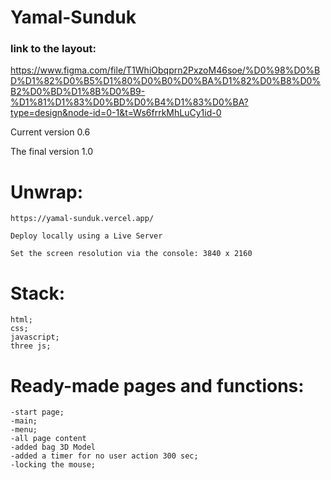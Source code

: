 # Yamal-Sunduk

### link to the layout: 

https://www.figma.com/file/T1WhiObqprn2PxzoM46soe/%D0%98%D0%BD%D1%82%D0%B5%D1%80%D0%B0%D0%BA%D1%82%D0%B8%D0%B2%D0%BD%D1%8B%D0%B9-%D1%81%D1%83%D0%BD%D0%B4%D1%83%D0%BA?type=design&node-id=0-1&t=Ws6frrkMhLuCy1id-0

Current version 0.6

The final version 1.0


# Unwrap:
    https://yamal-sunduk.vercel.app/

    Deploy locally using a Live Server     

    Set the screen resolution via the console: 3840 x 2160

# Stack:
    html;
    css;
    javascript;
    three js;

# Ready-made pages and functions:
    -start page;
    -main;
    -menu;
    -all page content
    -added bag 3D Model
    -added a timer for no user action 300 sec;
    -locking the mouse;


